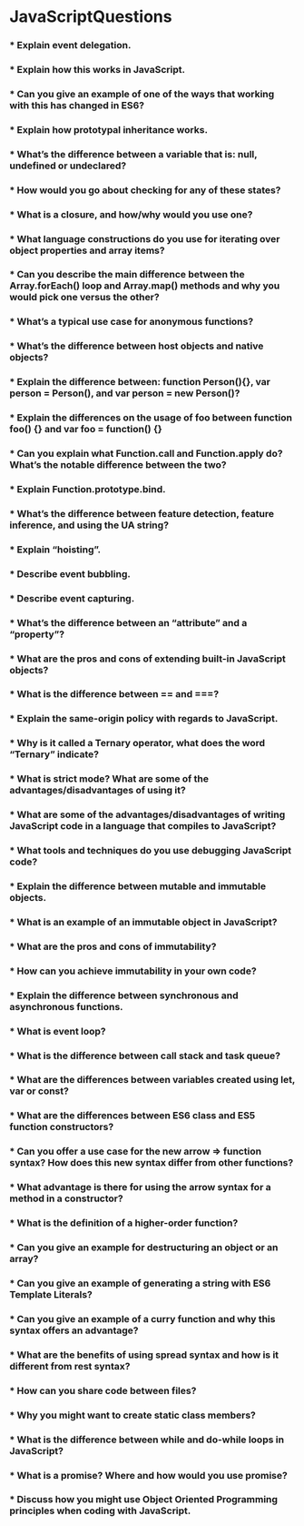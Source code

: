 # JavaScriptQuestions

### * Explain event delegation.
### * Explain how this works in JavaScript.
### * Can you give an example of one of the ways that working with this has changed in ES6?
### * Explain how prototypal inheritance works.
### * What’s the difference between a variable that is: null, undefined or undeclared?
### * How would you go about checking for any of these states?
### * What is a closure, and how/why would you use one?
### * What language constructions do you use for iterating over object properties and array items?
### * Can you describe the main difference between the Array.forEach() loop and Array.map() methods and why you would pick one versus the other?
### * What’s a typical use case for anonymous functions?
### * What’s the difference between host objects and native objects?
### * Explain the difference between: function Person(){}, var person = Person(), and var person = new Person()?
### * Explain the differences on the usage of foo between function foo() {} and var foo = function() {}
### * Can you explain what Function.call and Function.apply do? What’s the notable difference between the two?
### * Explain Function.prototype.bind.
### * What’s the difference between feature detection, feature inference, and using the UA string?
### * Explain “hoisting”.
### * Describe event bubbling.
### * Describe event capturing.
### * What’s the difference between an “attribute” and a “property”?
### * What are the pros and cons of extending built-in JavaScript objects?
### * What is the difference between == and ===?
### * Explain the same-origin policy with regards to JavaScript.
### * Why is it called a Ternary operator, what does the word “Ternary” indicate?
### * What is strict mode? What are some of the advantages/disadvantages of using it?
### * What are some of the advantages/disadvantages of writing JavaScript code in a language that compiles to JavaScript?
### * What tools and techniques do you use debugging JavaScript code?
### * Explain the difference between mutable and immutable objects.
### * What is an example of an immutable object in JavaScript?
### * What are the pros and cons of immutability?
### * How can you achieve immutability in your own code?
### * Explain the difference between synchronous and asynchronous functions.
### * What is event loop?
### * What is the difference between call stack and task queue?
### * What are the differences between variables created using let, var or const?
### * What are the differences between ES6 class and ES5 function constructors?
### * Can you offer a use case for the new arrow => function syntax? How does this new syntax differ from other functions?
### * What advantage is there for using the arrow syntax for a method in a constructor?
### * What is the definition of a higher-order function?
### * Can you give an example for destructuring an object or an array?
### * Can you give an example of generating a string with ES6 Template Literals?
### * Can you give an example of a curry function and why this syntax offers an advantage?
### * What are the benefits of using spread syntax and how is it different from rest syntax?
### * How can you share code between files?
### * Why you might want to create static class members?
### * What is the difference between while and do-while loops in JavaScript?
### * What is a promise? Where and how would you use promise?
### * Discuss how you might use Object Oriented Programming principles when coding with JavaScript.

